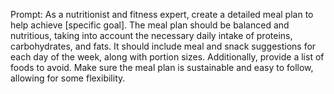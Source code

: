 Prompt: As a nutritionist and fitness expert, create a detailed meal plan to help achieve [specific goal]. The meal plan should be balanced and nutritious, taking into account the necessary daily intake of proteins, carbohydrates, and fats. It should include meal and snack suggestions for each day of the week, along with portion sizes. Additionally, provide a list of foods to avoid. Make sure the meal plan is sustainable and easy to follow, allowing for some flexibility.